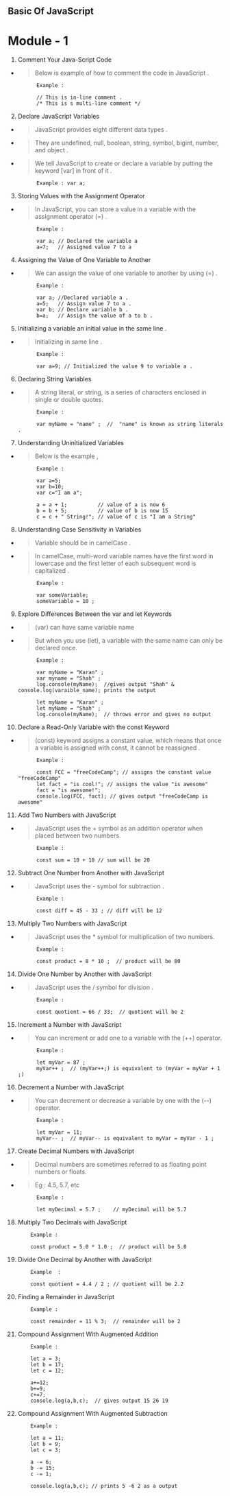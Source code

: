 ## Basic Of JavaScript

# Module - 1

1. Comment Your Java-Script Code
- > Below is example of how to comment the code in JavaScript .

            Example :
            
            // This is in-line comment .
            /* This is s multi-line comment */

2. Declare JavaScript Variables 
- > JavaScript provides eight different data types .
- > They are undefined, null, boolean, string, symbol, bigint, number, and object .
- > We tell JavaScript to create or declare a variable by putting the keyword [var] in front of it .

            Example : var a;

3. Storing Values with the Assignment Operator
- > In JavaScript, you can store a value in a variable with the assignment operator (=) .

            Example :

            var a; // Declared the variable a 
            a=7;   // Assigned value 7 to a 

4. Assigning the Value of One Variable to Another
- > We can assign the value of one variable to another by using (=) .

            Example : 

            var a; //Declared variable a .
            a=5;   // Assign value 7 to a .
            var b; // Declare variable b .
            b=a;   // Assign the value of a to b .

5. Initializing a variable an initial value in the same line .
- > Initializing in same line . 

            Example :

            var a=9; // Initialized the value 9 to variable a .

6. Declaring String Variables
- > A string literal, or string, is a series of characters enclosed in single or double quotes.

            Example :

            var myName = "name" ;  //  "name" is known as string literals .

7. Understanding Uninitialized Variables
- > Below is the example ,

            Example :

            var a=5;
            var b=10;
            var c="I am a";

            a = a + 1;          // value of a is now 6  
            b = b + 5;          // value of b is now 15  
            c = c + " String!"; // value of c is "I am a String"

8. Understanding Case Sensitivity in Variables
- > Variable should be in camelCase .
- >  In camelCase, multi-word variable names have the first word in lowercase and the first letter of each subsequent word is capitalized .

            Example : 

            var someVariable;
            someVariable = 10 ;

9. Explore Differences Between the var and let Keywords
- > (var) can have same variable name 
- > But when you use (let), a variable with the same name can only be declared once.
            
            Example : 

            var myName = "Karan" ;
            var myname = "Shah" ;
            log.console(myName);  //gives output "Shah" & console.log(varaible_name); prints the output

            let myName = "Karan" ;
            let myName = "Shah" ;
            log.console(myName);  // throws error and gives no output 

10. Declare a Read-Only Variable with the const Keyword
- > (const) keyword assigns a constant value, which means that once a variable is assigned with const, it cannot be reassigned .

            Example :

            const FCC = "freeCodeCamp"; // assigns the constant value "freeCodeCamp"
            let fact = "is cool!"; // assigns the value "is awesome"
            fact = "is awesome!";
            console.log(FCC, fact); // gives output "freeCodeCamp is awesome"

11. Add Two Numbers with JavaScript
- > JavaScript uses the + symbol as an addition operator when placed between two numbers.

            Example :

            const sum = 10 + 10 // sum will be 20 

12. Subtract One Number from Another with JavaScript
- > JavaScript uses the - symbol for subtraction .

            Example :

            const diff = 45 - 33 ; // diff will be 12

13. Multiply Two Numbers with JavaScript
- > JavaScript uses the * symbol for multiplication of two numbers.

            Example :

            const product = 8 * 10 ;  // product will be 80

14. Divide One Number by Another with JavaScript
- > JavaScript uses the / symbol for division .

            Example : 

            const quotient = 66 / 33;  // quotient will be 2 

15. Increment a Number with JavaScript
- > You can increment or add one to a variable with the (++) operator.

            Example :

            let myVar = 87 ;
            myVar++ ;  // (myVar++;) is equivalent to (myVar = myVar + 1 ;)

16. Decrement a Number with JavaScript
- > You can decrement or decrease a variable by one with the (--) operator.

            Example :

            let myVar = 11;
            myVar-- ;  // myVar-- is equivalent to myVar = myVar - 1 ;

17. Create Decimal Numbers with JavaScript
- > Decimal numbers are sometimes referred to as floating point numbers or floats. 
- > Eg : 4.5, 5.7, etc 

            Example : 

            let myDecimal = 5.7 ;    // myDecimal will be 5.7 

18. Multiply Two Decimals with JavaScript

            Example : 

            const product = 5.0 * 1.0 ;  // product will be 5.0 

19. Divide One Decimal by Another with JavaScript

            Example  :

            const quotient = 4.4 / 2 ; // quotient will be 2.2 

20. Finding a Remainder in JavaScript

            Example :

            const remainder = 11 % 3;  // remainder will be 2

21. Compound Assignment With Augmented Addition

            Example :

            let a = 3;
            let b = 17;
            let c = 12;

            a+=12;
            b+=9;
            c+=7;
            console.log(a,b,c);  // gives output 15 26 19

22. Compound Assignment With Augmented Subtraction

            Example :

            let a = 11;
            let b = 9;
            let c = 3;

            a -= 6;
            b -= 15;
            c -= 1;

            console.log(a,b,c); // prints 5 -6 2 as a output